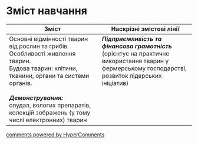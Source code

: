 <div id="hypercomments_widget" class="js-hypercomments-widget invisible"></div>

# Зміст навчання

<table>
  <tr>
    <td width="50%" align="center"><b>Зміст</b></td>
    <td width="50%" align="center"><b>Наскрізні змістові лінії</b></td>
  </tr>
<tbody>
  <tr>
<td width="50%" style="vertical-align:top !important;">
Основні відмінності тварин від рослин та грибів. Особливості живлення тварин.<br>
Будова тварин: клітини, тканини, органи та системи органів. <br>
<br>
<b><i>Демонстрування:</i></b><br>
опудал, вологих препаратів, колекцій зображень (у тому числі електронних) тварин
</td>
<td width="50%" style="vertical-align:top !important;">
<i><b>Підприємливість та фінансова грамотність</b></i><br>
(орієнтує на практичне використання тварин у фермерському господарстві, розвиток лідерських ініціатив)</td>
  </tr>
 
</table>

<div class="js-hypercomments-container">
<a href="http://hypercomments.com" class="hc-link" title="comments widget">comments powered by HyperComments</a>
</div>